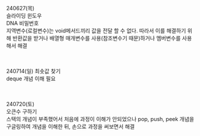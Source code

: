 240627(목)<br>
슬라이딩 윈도우<br>
DNA 비밀번호<br>
지역변수(로컬변수)는 void메서드끼리 값을 전달 할 수 없다. 따라서 이를 해결하기 위해 반환값을 받거나 배열형 매개변수를 사용(참조변수기 때문)하거나 멤버변수를 사용해서 해결<br><br><br>


240714(일)
최솟값 찾기<br>
deque 개념 이해 필요<br><br><br>

240720(토)<br>
오큰수 구하기<br>
스택의 개념이 부족했어서 처음에 과정이 이해가 안되었으나 pop, push, peek 개념을 구글링하여 개념을 이해한 뒤, 손으로 과정을 써보면서 해결<br><br><br>
